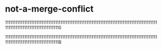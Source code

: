 # not-a-merge-conflict

111111111111111111111111111111111111111111111111111111111111111111111111111111111111111111111111111111111111111111111110

11111111111111111111111111111111111111111111111111111111111111111111111111111111111111111111111111111111111111111111111B